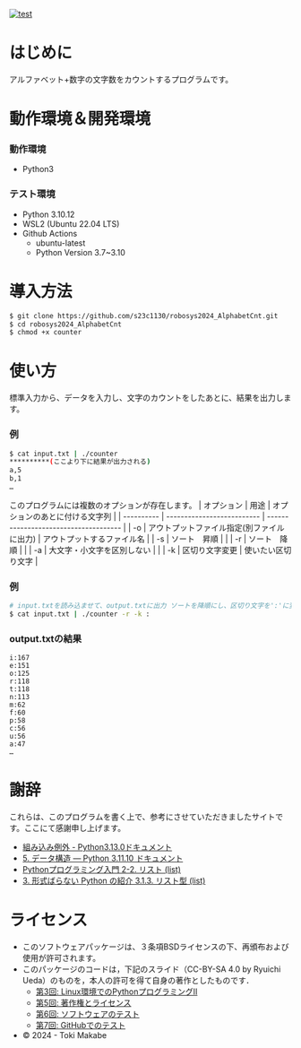 <!---
  SPDX-FileCopyrightText: 2024 Toki Makabe <s23c1130sm@s.chibakoudai.jp>
  SPDX-License-Identifier:BSD-3-Clause
--->

[![test](https://github.com/s23c1130/robosys2024_AlphabetCnt/actions/workflows/test.yml/badge.svg)](https://github.com/s23c1130/robosys2024_AlphabetCnt/actions/workflows/test.yml)

# はじめに
アルファベット+数字の文字数をカウントするプログラムです。

# 動作環境＆開発環境
### 動作環境
- Python3

### テスト環境
- Python 3.10.12
- WSL2 (Ubuntu 22.04 LTS)
- Github Actions
    - ubuntu-latest
    - Python Version 3.7~3.10

# 導入方法
```bash
$ git clone https://github.com/s23c1130/robosys2024_AlphabetCnt.git
$ cd robosys2024_AlphabetCnt
$ chmod +x counter
```

# 使い方
標準入力から、データを入力し、文字のカウントをしたあとに、結果を出力します。

### 例
```bash
$ cat input.txt | ./counter
**********(ここより下に結果が出力される)
a,5
b,1
…
```
このプログラムには複数のオプションが存在します。
| オプション | 用途                       | オプションのあとに付ける文字列        | 
| ---------- | -------------------------- | ------------------------------------- | 
| -o         | アウトプットファイル指定(別ファイルに出力)   | アウトプットするファイル名            | 
| -s         | ソート　昇順             |                                    | 
| -r         | ソート　降順               |                                       | 
| -a         | 大文字・小文字を区別しない |                                       | 
| -k         | 区切り文字変更             | 使いたい区切り文字                    | 

### 例
```bash
# input.txtを読み込ませて、output.txtに出力 ソートを降順にし、区切り文字を':'に変更
$ cat input.txt | ./counter -r -k :
```
### output.txtの結果
```
i:167
e:151
o:125
r:118
t:118
n:113
m:62
f:60
p:58
c:56
u:56
a:47
…
```

# 謝辞
これらは、このプログラムを書く上で、参考にさせていただきましたサイトです。ここにて感謝申し上げます。
- [組み込み例外 - Python3.13.0ドキュメント](https://docs.python.org/ja/3/library/exceptions.html)
- [5. データ構造 — Python 3.11.10 ドキュメント](https://docs.python.org/ja/3.11/tutorial/datastructures.html)
- [Pythonプログラミング入門 2-2. リスト (list)](https://utokyo-ipp.github.io/2/2-2.html)
- [3. 形式ばらない Python の紹介 3.1.3. リスト型 (list)](https://docs.python.org/ja/3/tutorial/introduction.html#lists)
# ライセンス
 - このソフトウェアパッケージは、３条項BSDライセンスの下、再頒布および使用が許可されます。
 - このパッケージのコードは，下記のスライド（CC-BY-SA 4.0 by Ryuichi Ueda）のものを，本人の許可を得て自身の著作としたものです．
    - [第3回: Linux環境でのPythonプログラミングII](https://ryuichiueda.github.io/slides_marp/robosys2024/lesson3.html)
    - [第5回: 著作権とライセンス](https://ryuichiueda.github.io/slides_marp/robosys2024/lesson5.html)
    - [第6回: ソフトウェアのテスト](https://ryuichiueda.github.io/slides_marp/robosys2024/lesson6.html)
    - [第7回: GitHubでのテスト](https://ryuichiueda.github.io/slides_marp/robosys2024/lesson7.html)
 - ©️ 2024 - Toki Makabe
